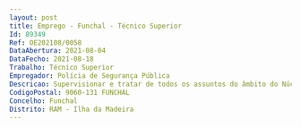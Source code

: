 ```yaml
--- 
layout: post
title: Emprego - Funchal - Técnico Superior
Id: 89349
Ref: OE202108/0058
DataAbertura: 2021-08-04
DataFecho: 2021-08-18
Trabalho: Técnico Superior
Empregador: Polícia de Segurança Pública
Descricao: Supervisionar e tratar de todos os assuntos do âmbito do Núcleo de Logística, designadamente    efetuar a gestão de todo o parque automóvel do Comando Regional da madeira   colaborar nos procedimentos de aquisição de bens e serviços, designadamente nos contratos de manutenção da frota automóvel    verificar as necessidades de material auto, incluindo sobressalentes, combustíveis e lubrificantes   controlar e supervisionar o cumprimento dos contratos celebrados pela PSP com incidência na área logística do Comando Regional da Madeira    promover um elevado grau de operacionalidade do comando, no que concerne aos meios auto, nomeadamente através da coordenação com o Departamento de Logística da DN, com vista à reparação ou substituição de viaturas e fornecimento de consumíveis e sobresselentes   manter a ligação técnica com o departamento de logística da DNPSP.  efetuar a supervisão e monitorização da conservação e manutenção de todas as instalações do comando   exercer as demais funções de supervisão e controlo inerentes à chefia do Núcleo de Logística.
CodigoPostal: 9060-131 FUNCHAL
Concelho: Funchal
Distrito: RAM - Ilha da Madeira
--- 
```

